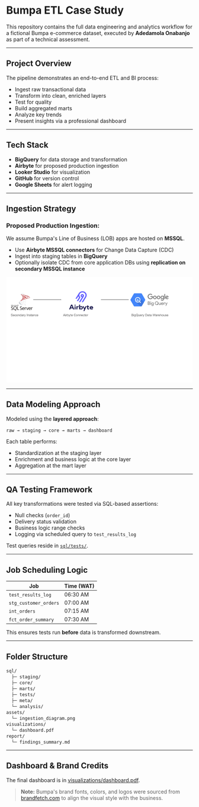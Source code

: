 # Bumpa ETL Case Study

This repository contains the full data engineering and analytics workflow for a fictional Bumpa e-commerce dataset, executed by **Adedamola Onabanjo** as part of a technical assessment.

---

## Project Overview

The pipeline demonstrates an end-to-end ETL and BI process:
- Ingest raw transactional data
- Transform into clean, enriched layers
- Test for quality
- Build aggregated marts
- Analyze key trends
- Present insights via a professional dashboard

---

## Tech Stack

- **BigQuery** for data storage and transformation
- **Airbyte** for proposed production ingestion
- **Looker Studio** for visualization
- **GitHub** for version control
- **Google Sheets** for alert logging

---

## Ingestion Strategy

### Proposed Production Ingestion:
We assume Bumpa's Line of Business (LOB) apps are hosted on **MSSQL**.

- Use **Airbyte MSSQL connectors** for Change Data Capture (CDC)
- Ingest into staging tables in **BigQuery**
- Optionally isolate CDC from core application DBs using **replication on secondary MSSQL instance**

![Ingestion Architecture](assets/ingestion_diagram.png)

---

## Data Modeling Approach

Modeled using the **layered approach**:
```
raw → staging → core → marts → dashboard
```

Each table performs:
- Standardization at the staging layer
- Enrichment and business logic at the core layer
- Aggregation at the mart layer

---

## QA Testing Framework

All key transformations were tested via SQL-based assertions:
- Null checks (`order_id`)
- Delivery status validation
- Business logic range checks
- Logging via scheduled query to `test_results_log`

Test queries reside in [`sql/tests/`](sql/tests/).

---

## Job Scheduling Logic

| Job | Time (WAT) |
|-----|------------|
| `test_results_log` | 06:30 AM |
| `stg_customer_orders` | 07:00 AM |
| `int_orders` | 07:15 AM |
| `fct_order_summary` | 07:30 AM |

This ensures tests run **before** data is transformed downstream.

---

## Folder Structure

```
sql/
  ├─ staging/
  ├─ core/
  ├─ marts/
  ├─ tests/
  ├─ meta/
  └─ analysis/
assets/
  └─ ingestion_diagram.png
visualizations/
  └─ dashboard.pdf
report/
  └─ findings_summary.md
```

---

## Dashboard & Brand Credits

The final dashboard is in [visualizations/dashboard.pdf](visualizations/dashboard.pdf).

> **Note:** Bumpa's brand fonts, colors, and logos were sourced from [brandfetch.com](https://brandfetch.com/salescabal.com?view=library&library=default&collection=fonts) to align the visual style with the business.
